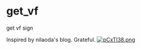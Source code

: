 # get_vf
get vf sign

Inspired by nilaoda's blog. Grateful.
[![pCxTl38.png](https://s1.ax1x.com/2023/07/28/pCxTl38.png)](https://imgse.com/i/pCxTl38)
